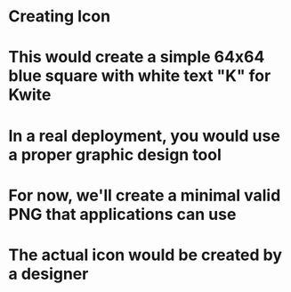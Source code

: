 # Creating Icon
# This would create a simple 64x64 blue square with white text "K" for Kwite
# In a real deployment, you would use a proper graphic design tool

# For now, we'll create a minimal valid PNG that applications can use
# The actual icon would be created by a designer